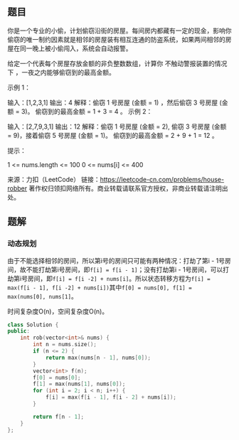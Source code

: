 ## 题目

你是一个专业的小偷，计划偷窃沿街的房屋。每间房内都藏有一定的现金，影响你偷窃的唯一制约因素就是相邻的房屋装有相互连通的防盗系统，如果两间相邻的房屋在同一晚上被小偷闯入，系统会自动报警。

给定一个代表每个房屋存放金额的非负整数数组，计算你 不触动警报装置的情况下 ，一夜之内能够偷窃到的最高金额。

 

示例 1：

输入：[1,2,3,1]
输出：4
解释：偷窃 1 号房屋 (金额 = 1) ，然后偷窃 3 号房屋 (金额 = 3)。
     偷窃到的最高金额 = 1 + 3 = 4 。
示例 2：

输入：[2,7,9,3,1]
输出：12
解释：偷窃 1 号房屋 (金额 = 2), 偷窃 3 号房屋 (金额 = 9)，接着偷窃 5 号房屋 (金额 = 1)。
     偷窃到的最高金额 = 2 + 9 + 1 = 12 。


提示：

1 <= nums.length <= 100
0 <= nums[i] <= 400

来源：力扣（LeetCode）
链接：https://leetcode-cn.com/problems/house-robber
著作权归领扣网络所有。商业转载请联系官方授权，非商业转载请注明出处。

## 题解

### 动态规划

由于不能选择相邻的房间，所以第i号的房间只可能有两种情况：打劫了第i - 1号房间，故不能打劫第i号房间，即`f[i] = f[i - 1]`；没有打劫第i - 1号房间，可以打劫第i号房间，即`f[i] = f[i -2] + nums[i]`。所以状态转移方程为`f[i] = max(f[i - 1], f[i -2] + nums[i])`其中`f[0] = nums[0], f[1] = max(nums[0], nums[1]`。

时间复杂度O(n)，空间复杂度O(n)。

```c++
class Solution {
public:
    int rob(vector<int>& nums) {
        int n = nums.size();
        if (n <= 2) {
            return max(nums[n - 1], nums[0]);
        }
        vector<int> f(n);
        f[0] = nums[0];
        f[1] = max(nums[1], nums[0]);
        for (int i = 2; i < n; i++) {
            f[i] = max(f[i - 1], f[i - 2] + nums[i]);
        }

        return f[n - 1];
    }
};
```



